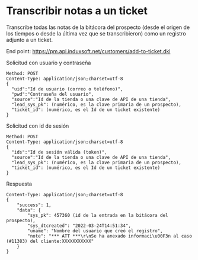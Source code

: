 # Transcribir notas a un ticket

Transcribe todas las notas de la bitácora del prospecto (desde el origen de los tiempos o desde la última vez que se transcribieron) como un
registro adjunto a un ticket.

End point: https://pm.api.induxsoft.net/customers/add-to-ticket.dkl

Solicitud con usuario y contraseña
```
Method: POST
Content-Type: application/json;charset=utf-8
{
  "uid":"Id de usuario (correo o teléfono)",
  "pwd":"Contraseña del usuario",
  "source":"Id de la tienda o una clave de API de una tienda",
  "lead_sys_pk": (numérico, es la clave primaria de un prospecto),
  "ticket_id": (numérico, es el Id de un ticket existente)
}
```

Solicitud con id de sesión
```
Method: POST
Content-Type: application/json;charset=utf-8
{
  "ids":"Id de sesión válida (token)",
  "source":"Id de la tienda o una clave de API de una tienda",
  "lead_sys_pk": (numérico, es la clave primaria de un prospecto),
  "ticket_id": (numérico, es el Id de un ticket existente)
}
```

Respuesta
```
Content-Type: application/json;charset=utf-8
{
    "success": 1,
    "data": {
        "sys_pk": 457360 (id de la entrada en la bitácora del prospecto),
        "sys_dtcreated": "2022-03-24T14:51:34",
        "uname": "Nombre del usuario que creó el registro",
        "note": "*** ATT ***\r\nSe ha anexado informaci\u00F3n al caso (#11383) del cliente:XXXXXXXXXXX"
    }
}
```
